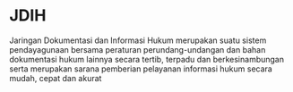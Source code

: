 # JDIH
Jaringan Dokumentasi dan Informasi Hukum merupakan suatu sistem pendayagunaan bersama peraturan perundang-undangan dan bahan dokumentasi hukum lainnya secara tertib, terpadu dan berkesinambungan serta merupakan sarana pemberian pelayanan informasi hukum secara mudah, cepat dan akurat
